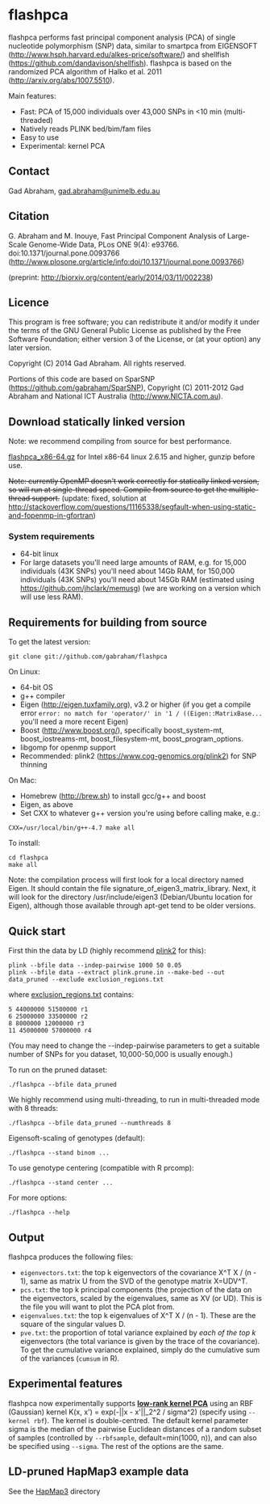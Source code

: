 # flashpca

flashpca performs fast principal component analysis (PCA) of single nucleotide
polymorphism (SNP) data, similar to smartpca from EIGENSOFT
(http://www.hsph.harvard.edu/alkes-price/software/) and shellfish
(https://github.com/dandavison/shellfish). flashpca is based on the randomized
PCA algorithm of Halko et al. 2011 (http://arxiv.org/abs/1007.5510).

Main features:

* Fast: PCA of 15,000 individuals over 43,000 SNPs in &lt;10 min
 (multi-threaded)
* Natively reads PLINK bed/bim/fam files
* Easy to use
* Experimental: kernel PCA

## Contact

Gad Abraham, gad.abraham@unimelb.edu.au

## Citation
G. Abraham and M. Inouye, Fast Principal Component Analysis of Large-Scale
Genome-Wide Data, PLos ONE 9(4): e93766. doi:10.1371/journal.pone.0093766
(http://www.plosone.org/article/info:doi/10.1371/journal.pone.0093766)

(preprint: http://biorxiv.org/content/early/2014/03/11/002238)

## Licence
This program is free software; you can redistribute it and/or modify
it under the terms of the GNU General Public License as published by
the Free Software Foundation; either version 3 of the License, or
(at your option) any later version.

Copyright (C) 2014 Gad Abraham. All rights reserved.

Portions of this code are based on SparSNP
(https://github.com/gabraham/SparSNP), Copyright (C) 2011-2012 Gad Abraham
and National ICT Australia (http://www.NICTA.com.au).

## Download statically linked version

Note: we recommend compiling from source for best performance.

[flashpca_x86-64.gz](flashpca_x86-64.gz) for Intel x86-64 linux 2.6.15 and higher,
   gunzip before use.
   
~~Note: currently OpenMP doesn't work correctly for statically linked version,
so will run at single-thread speed. Compile from source to get the
multiple-thread support.~~ (update: fixed, solution at
http://stackoverflow.com/questions/11165338/segfault-when-using-static-and-fopenmp-in-gfortran)

### System requirements
* 64-bit linux
* For large datasets you'll need large amounts of RAM, e.g. for 15,000
   individuals (43K SNPs) you'll need about 14Gb RAM, for 150,000 individuals
   (43K SNPs) you'll need about 145Gb RAM (estimated using
   https://github.com/jhclark/memusg)
   (we are working on a version which will use less RAM).

## Requirements for building from source

To get the latest version:
   ```
   git clone git://github.com/gabraham/flashpca
   ```

On Linux:

* 64-bit OS
* g++ compiler
* Eigen (http://eigen.tuxfamily.org), v3.2 or higher
   (if you get a compile error ``error: no match for 'operator/' in '1 / ((Eigen::MatrixBase...`` you'll need a more recent Eigen)
* Boost (http://www.boost.org/), specifically boost_system-mt,
   boost_iostreams-mt, boost_filesystem-mt, boost_program_options.
* libgomp for openmp support
* Recommended: plink2 (https://www.cog-genomics.org/plink2) for SNP
   thinning

On Mac:

* Homebrew (http://brew.sh) to install gcc/g++ and boost
* Eigen, as above
* Set CXX to whatever g++ version you're using before calling make, e.g.:
```
CXX=/usr/local/bin/g++-4.7 make all
```

To install:
   ```
   cd flashpca
   make all
   ```
Note: the compilation process will first look for a local directory named
Eigen. It should contain the file signature_of_eigen3_matrix_library. Next,
it will look for the directory /usr/include/eigen3 (Debian/Ubuntu location
for Eigen), although those available through apt-get tend to be older versions.

## Quick start

First thin the data by LD (highly recommend
[plink2](https://www.cog-genomics.org/plink2) for this):
   ```
   plink --bfile data --indep-pairwise 1000 50 0.05
   plink --bfile data --extract plink.prune.in --make-bed --out data_pruned --exclude exclusion_regions.txt
   ```
where [exclusion_regions.txt](exclusion_regions.txt) contains:
   ```
   5 44000000 51500000 r1
   6 25000000 33500000 r2
   8 8000000 12000000 r3
   11 45000000 57000000 r4
   ```
(You may need to change the --indep-pairwise parameters to get a suitable
number of SNPs for you dataset, 10,000-50,000 is usually enough.)

To run on the pruned dataset:
   ```
   ./flashpca --bfile data_pruned
   ```

We highly recommend using multi-threading, to run in multi-threaded mode with 8 threads:
   ```
   ./flashpca --bfile data_pruned --numthreads 8
   ```

Eigensoft-scaling of genotypes (default):
   ```
   ./flashpca --stand binom ...
   ```

To use genotype centering (compatible with R prcomp):
   ```
   ./flashpca --stand center ...
   ```

For more options:
   ```
   ./flashpca --help
   ```

## Output

flashpca produces the following files:

* `eigenvectors.txt`: the top k eigenvectors of the covariance
   X^T X / (n - 1), same as matrix U from the SVD of the genotype matrix
   X=UDV^T.
* `pcs.txt`: the top k principal components (the projection of the data on the
eigenvectors, scaled by the eigenvalues,  same as XV (or UD). This is the file
you will want to plot the PCA plot from.
* `eigenvalues.txt`: the top k eigenvalues of X^T X / (n - 1). These are the
    square of the singular values D.
* `pve.txt`: the proportion of total variance explained by *each of the top k*
   eigenvectors (the total variance is given by the trace of the covariance).
   To get the cumulative variance explained, simply
   do the cumulative sum of the variances (`cumsum` in R).

## Experimental features

flashpca now experimentally supports [**low-rank kernel
PCA**](http://en.wikipedia.org/wiki/Kernel_principal_component_analysis) using an RBF
(Gaussian) kernel K(x, x') = exp(-||x - x'||_2^2 / sigma^2) (specify using `--kernel
rbf`). The kernel is double-centred.  The default kernel parameter sigma is
the median of the pairwise Euclidean distances of a random subset
of samples (controlled by `--rbfsample`, default=min(1000, n)), and can also
be specified using `--sigma`. The rest of the options are the same.

## LD-pruned HapMap3 example data

See the [HapMap3](HapMap3) directory

   
